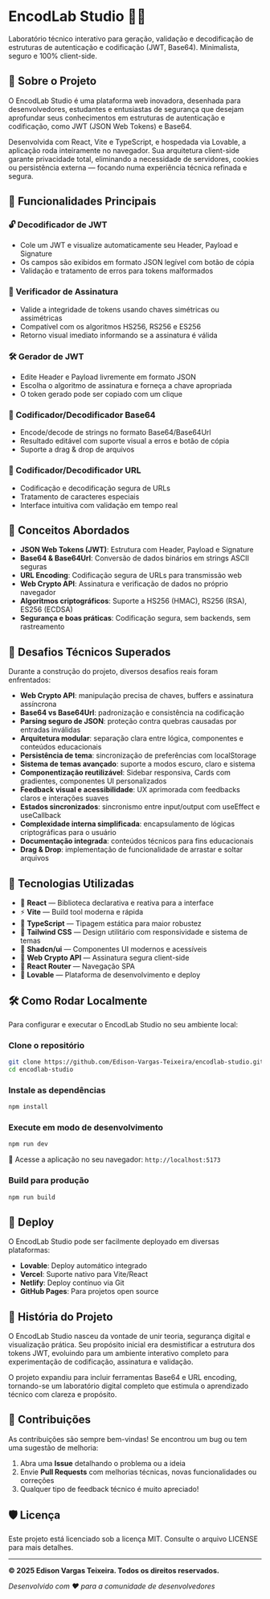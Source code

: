 # EncodLab Studio 🧪🔐

Laboratório técnico interativo para geração, validação e decodificação de estruturas de autenticação e codificação (JWT, Base64). Minimalista, seguro e 100% client-side.

## 🚀 Sobre o Projeto

O EncodLab Studio é uma plataforma web inovadora, desenhada para desenvolvedores, estudantes e entusiastas de segurança que desejam aprofundar seus conhecimentos em estruturas de autenticação e codificação, como JWT (JSON Web Tokens) e Base64.

Desenvolvida com React, Vite e TypeScript, e hospedada via Lovable, a aplicação roda inteiramente no navegador. Sua arquitetura client-side garante privacidade total, eliminando a necessidade de servidores, cookies ou persistência externa — focando numa experiência técnica refinada e segura.

## 🔧 Funcionalidades Principais

### 🔓 Decodificador de JWT
- Cole um JWT e visualize automaticamente seu Header, Payload e Signature
- Os campos são exibidos em formato JSON legível com botão de cópia
- Validação e tratamento de erros para tokens malformados

### 🔐 Verificador de Assinatura
- Valide a integridade de tokens usando chaves simétricas ou assimétricas
- Compatível com os algoritmos HS256, RS256 e ES256
- Retorno visual imediato informando se a assinatura é válida

### 🛠️ Gerador de JWT
- Edite Header e Payload livremente em formato JSON
- Escolha o algoritmo de assinatura e forneça a chave apropriada
- O token gerado pode ser copiado com um clique

### 🔁 Codificador/Decodificador Base64
- Encode/decode de strings no formato Base64/Base64Url
- Resultado editável com suporte visual a erros e botão de cópia
- Suporte a drag & drop de arquivos

### 📱 Codificador/Decodificador URL
- Codificação e decodificação segura de URLs
- Tratamento de caracteres especiais
- Interface intuitiva com validação em tempo real

## 📘 Conceitos Abordados

- **JSON Web Tokens (JWT)**: Estrutura com Header, Payload e Signature
- **Base64 & Base64Url**: Conversão de dados binários em strings ASCII seguras  
- **URL Encoding**: Codificação segura de URLs para transmissão web
- **Web Crypto API**: Assinatura e verificação de dados no próprio navegador
- **Algoritmos criptográficos**: Suporte a HS256 (HMAC), RS256 (RSA), ES256 (ECDSA)
- **Segurança e boas práticas**: Codificação segura, sem backends, sem rastreamento

## 🧪 Desafios Técnicos Superados

Durante a construção do projeto, diversos desafios reais foram enfrentados:

- **Web Crypto API**: manipulação precisa de chaves, buffers e assinatura assíncrona
- **Base64 vs Base64Url**: padronização e consistência na codificação
- **Parsing seguro de JSON**: proteção contra quebras causadas por entradas inválidas
- **Arquitetura modular**: separação clara entre lógica, componentes e conteúdos educacionais
- **Persistência de tema**: sincronização de preferências com localStorage
- **Sistema de temas avançado**: suporte a modos escuro, claro e sistema
- **Componentização reutilizável**: Sidebar responsiva, Cards com gradientes, componentes UI personalizados
- **Feedback visual e acessibilidade**: UX aprimorada com feedbacks claros e interações suaves
- **Estados sincronizados**: sincronismo entre input/output com useEffect e useCallback
- **Complexidade interna simplificada**: encapsulamento de lógicas criptográficas para o usuário
- **Documentação integrada**: conteúdos técnicos para fins educacionais
- **Drag & Drop**: implementação de funcionalidade de arrastar e soltar arquivos

## 🧰 Tecnologias Utilizadas

- 🧠 **React** — Biblioteca declarativa e reativa para a interface
- ⚡ **Vite** — Build tool moderna e rápida
- 📘 **TypeScript** — Tipagem estática para maior robustez
- 🎨 **Tailwind CSS** — Design utilitário com responsividade e sistema de temas
- 🧩 **Shadcn/ui** — Componentes UI modernos e acessíveis
- 🔐 **Web Crypto API** — Assinatura segura client-side
- 🎯 **React Router** — Navegação SPA
- 🚀 **Lovable** — Plataforma de desenvolvimento e deploy

## 🛠️ Como Rodar Localmente

Para configurar e executar o EncodLab Studio no seu ambiente local:

### Clone o repositório
```bash
git clone https://github.com/Edison-Vargas-Teixeira/encodlab-studio.git
cd encodlab-studio
```

### Instale as dependências
```bash
npm install
```

### Execute em modo de desenvolvimento
```bash
npm run dev
```

📍 Acesse a aplicação no seu navegador: `http://localhost:5173`

### Build para produção
```bash
npm run build
```

## 🚀 Deploy

O EncodLab Studio pode ser facilmente deployado em diversas plataformas:

- **Lovable**: Deploy automático integrado
- **Vercel**: Suporte nativo para Vite/React
- **Netlify**: Deploy contínuo via Git
- **GitHub Pages**: Para projetos open source

## 🧠 História do Projeto

O EncodLab Studio nasceu da vontade de unir teoria, segurança digital e visualização prática. Seu propósito inicial era desmistificar a estrutura dos tokens JWT, evoluindo para um ambiente interativo completo para experimentação de codificação, assinatura e validação. 

O projeto expandiu para incluir ferramentas Base64 e URL encoding, tornando-se um laboratório digital completo que estimula o aprendizado técnico com clareza e propósito.

## 🤝 Contribuições

As contribuições são sempre bem-vindas! Se encontrou um bug ou tem uma sugestão de melhoria:

1. Abra uma **Issue** detalhando o problema ou a ideia
2. Envie **Pull Requests** com melhorias técnicas, novas funcionalidades ou correções
3. Qualquer tipo de feedback técnico é muito apreciado!

## 🛡️ Licença

Este projeto está licenciado sob a licença MIT. Consulte o arquivo LICENSE para mais detalhes.

---

**© 2025 Edison Vargas Teixeira. Todos os direitos reservados.**

*Desenvolvido com ❤️ para a comunidade de desenvolvedores*
